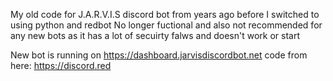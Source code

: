 My old code for J.A.R.V.I.S discord bot from years ago before I switched to using python and redbot 
No longer fuctional and also not recommended for any new bots as it has a lot of secuirty falws and doesn't work or start

New bot is running on
https://dashboard.jarvisdiscordbot.net
code from here:
https://discord.red
